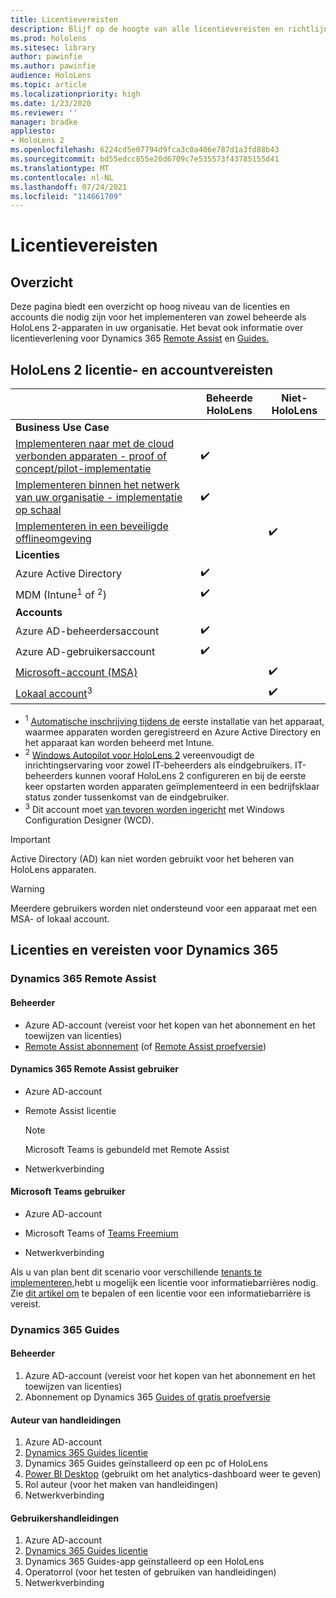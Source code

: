 ```yaml
---
title: Licentievereisten
description: Blijf op de hoogte van alle licentievereisten en richtlijnen die u nodig hebt voor het beheer van mobiele apparaten, HoloLens en Remote Assist.
ms.prod: hololens
ms.sitesec: library
author: pawinfie
ms.author: pawinfie
audience: HoloLens
ms.topic: article
ms.localizationpriority: high
ms.date: 1/23/2020
ms.reviewer: ''
manager: bradke
appliesto:
- HoloLens 2
ms.openlocfilehash: 6224cd5e07794d9fca3c0a406e787d1a3fd88b43
ms.sourcegitcommit: bd55edcc855e20d6709c7e535573f43785155d41
ms.translationtype: MT
ms.contentlocale: nl-NL
ms.lasthandoff: 07/24/2021
ms.locfileid: "114661709"
---
```

# <a name="license-requirements"></a>Licentievereisten

## <a name="overview"></a>Overzicht
Deze pagina biedt een overzicht op hoog niveau van de licenties en accounts die nodig zijn voor het implementeren van zowel beheerde als HoloLens 2-apparaten in uw organisatie. Het bevat ook informatie over licentieverlening voor Dynamics 365 [Remote Assist](#dynamics-365-remote-assist) en [Guides.](#dynamics-365-guides)

## <a name="hololens-2-license-and-account-requirements"></a>HoloLens 2 licentie- en accountvereisten

 
|       &nbsp;      | Beheerde HoloLens | Niet-HoloLens |
|-------------------|-----------------|---------------------|
| **Business Use Case** | | |
| [Implementeren naar met de cloud verbonden apparaten - proof of concept/pilot-implementatie](hololens-requirements.md#scenario-a-deploy-to-cloud-connected-devices)  | ✔️| |
| [Implementeren binnen het netwerk van uw organisatie - implementatie op schaal](hololens-requirements.md#scenario-b-deploy-inside-your-organizations-network) | ✔️| |
| [Implementeren in een beveiligde offlineomgeving](hololens-requirements.md#scenario-c-deploy-in-secure-offline-environment) | | ✔️ |
| **Licenties** | | |
| Azure Active Directory | ✔️ | |
| MDM (Intune<sup>1</sup> of <sup>2</sup>) | ✔️  | |
| **Accounts** |  | |
| Azure AD-beheerdersaccount | ✔️ |  |
| Azure AD-gebruikersaccount | ✔️ | |
| [Microsoft-account (MSA)](/windows/security/identity-protection/access-control/microsoft-accounts)| | ✔️ |
| [Lokaal account](/windows/security/identity-protection/access-control/local-accounts)<sup>3</sup> | | ✔️ |
- <sup>1</sup> [Automatische inschrijving tijdens de](/mem/intune/enrollment/windows-enroll#enable-windows-10-automatic-enrollment) eerste installatie van het apparaat, waarmee apparaten worden geregistreerd en Azure Active Directory en het apparaat kan worden beheerd met Intune.
- <sup>2</sup> [Windows Autopilot voor HoloLens 2](hololens2-autopilot.md) vereenvoudigt de inrichtingservaring voor zowel IT-beheerders als eindgebruikers. IT-beheerders kunnen vooraf HoloLens 2 configureren en bij de eerste keer opstarten worden apparaten geïmplementeerd in een bedrijfsklaar status zonder tussenkomst van de eindgebruiker.
- <sup>3</sup> Dit account moet [van tevoren worden ingericht](hololens-provisioning.md#provisioning-package-hololens-wizard) met Windows Configuration Designer (WCD).

> [!IMPORTANT]
> Active Directory (AD) kan niet worden gebruikt voor het beheren van HoloLens apparaten.
 
> [!WARNING]
> Meerdere gebruikers worden niet ondersteund voor een apparaat met een MSA- of lokaal account.

## <a name="dynamics-365-licensing-and-requirements"></a>Licenties en vereisten voor Dynamics 365

### <a name="dynamics-365-remote-assist"></a>Dynamics 365 Remote Assist 

#### <a name="admin"></a>Beheerder

- Azure AD-account (vereist voor het kopen van het abonnement en het toewijzen van licenties)
- [Remote Assist abonnement](/dynamics365/mixed-reality/remote-assist/buy-and-deploy-remote-assist) (of [Remote Assist proefversie](/dynamics365/mixed-reality/remote-assist/try-remote-assist))
    
#### <a name="dynamics-365-remote-assist-user"></a>Dynamics 365 Remote Assist gebruiker

- Azure AD-account

- Remote Assist licentie 

  > [!NOTE]
  > Microsoft Teams is gebundeld met Remote Assist

- Netwerkverbinding

#### <a name="microsoft-teams-user"></a>Microsoft Teams gebruiker

- Azure AD-account

- Microsoft Teams of [Teams Freemium](https://products.office.com/microsoft-teams/free)

- Netwerkverbinding

Als u van plan bent dit scenario voor verschillende [tenants te implementeren,](/dynamics365/mixed-reality/remote-assist/cross-tenant-overview#scenario-2-leasing-services-to-other-tenants)hebt u mogelijk een licentie voor informatiebarrières nodig. Zie [dit artikel om](/dynamics365/mixed-reality/remote-assist/cross-tenant-licensing-implementation#step-1-determine-if-information-barriers-are-necessary) te bepalen of een licentie voor een informatiebarrière is vereist.

### <a name="dynamics-365-guides"></a>Dynamics 365 Guides 

#### <a name="admin"></a>Beheerder

1. Azure AD-account (vereist voor het kopen van het abonnement en het toewijzen van licenties)
2. Abonnement op Dynamics 365 [Guides of gratis proefversie](/dynamics365/mixed-reality/guides/setup-step-one)

#### <a name="guides-author"></a>Auteur van handleidingen

1. Azure AD-account
1. [Dynamics 365 Guides licentie](/dynamics365/mixed-reality/guides/requirements)
1. Dynamics 365 Guides geïnstalleerd op een pc of HoloLens
1. [Power BI Desktop](https://powerbi.microsoft.com/desktop/) (gebruikt om het analytics-dashboard weer te geven)
1. Rol auteur (voor het maken van handleidingen)
1. Netwerkverbinding

#### <a name="guides-user"></a>Gebruikershandleidingen

1. Azure AD-account
1. [Dynamics 365 Guides licentie](/dynamics365/mixed-reality/guides/requirements)
1. Dynamics 365 Guides-app geïnstalleerd op een HoloLens
1. Operatorrol (voor het testen of gebruiken van handleidingen)
1. Netwerkverbinding

